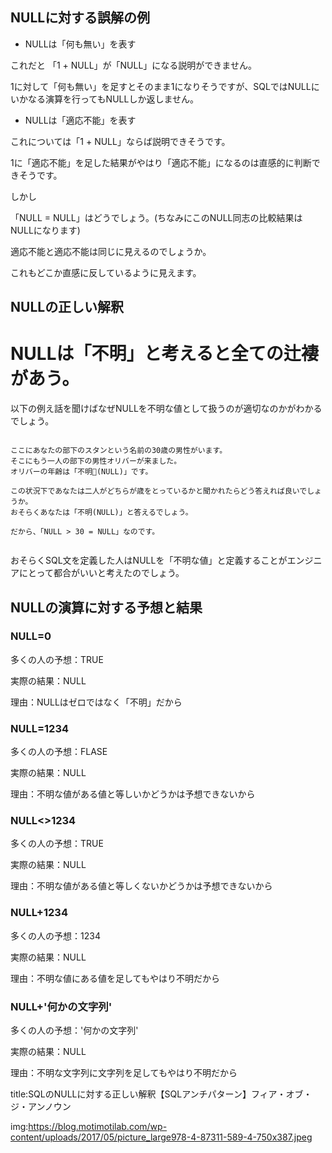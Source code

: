 

## NULLに対する誤解の例

- NULLは「何も無い」を表す

これだと 「1 + NULL」が「NULL」になる説明ができません。

1に対して「何も無い」を足すとそのまま1になりそうですが、SQLではNULLにいかなる演算を行ってもNULLしか返しません。



- NULLは「適応不能」を表す

これについては「1 + NULL」ならば説明できそうです。

1に「適応不能」を足した結果がやはり「適応不能」になるのは直感的に判断できそうです。

しかし

「NULL = NULL」はどうでしょう。(ちなみにこのNULL同志の比較結果はNULLになります)

適応不能と適応不能は同じに見えるのでしょうか。

これもどこか直感に反しているように見えます。



## NULLの正しい解釈

# NULLは「不明」と考えると全ての辻褄があう。

以下の例え話を聞けばなぜNULLを不明な値として扱うのが適切なのかがわかるでしょう。

<pre><code>
ここにあなたの部下のスタンという名前の30歳の男性がいます。
そこにもう一人の部下の男性オリバーが来ました。
オリバーの年齢は「不明(NULL)」です。

この状況下であなたは二人がどちらが歳をとっているかと聞かれたらどう答えれば良いでしょうか。
おそらくあなたは「不明(NULL)」と答えるでしょう。

だから、「NULL > 30 = NULL」なのです。

</code></pre>

おそらくSQL文を定義した人はNULLを「不明な値」と定義することがエンジニアにとって都合がいいと考えたのでしょう。


## NULLの演算に対する予想と結果

### NULL=0

多くの人の予想：TRUE

実際の結果：NULL

理由：NULLはゼロではなく「不明」だから


### NULL=1234

多くの人の予想：FLASE

実際の結果：NULL

理由：不明な値がある値と等しいかどうかは予想できないから

### NULL<>1234

多くの人の予想：TRUE

実際の結果：NULL

理由：不明な値がある値と等しくないかどうかは予想できないから

### NULL+1234

多くの人の予想：1234

実際の結果：NULL

理由：不明な値にある値を足してもやはり不明だから

### NULL+'何かの文字列'

多くの人の予想：'何かの文字列'

実際の結果：NULL

理由：不明な文字列に文字列を足してもやはり不明だから













title:SQLのNULLに対する正しい解釈【SQLアンチパターン】フィア・オブ・ジ・アンノウン



img:https://blog.motimotilab.com/wp-content/uploads/2017/05/picture_large978-4-87311-589-4-750x387.jpeg


